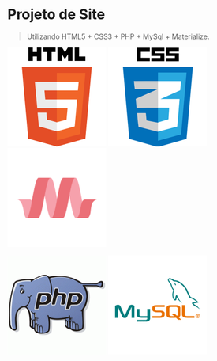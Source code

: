 
# Projeto de Site
> Utilizando HTML5 + CSS3 + PHP + MySql + Materialize.

![](https://github.com/Thiagosilvajesus/CRUDPHP/blob/master/img/HTML5.png)
![](https://github.com/Thiagosilvajesus/CRUDPHP/blob/master/img/CSS3.png)
![](https://github.com/Thiagosilvajesus/CRUDPHP/blob/master/img/mater.png)


![](https://github.com/Thiagosilvajesus/CRUDPHP/blob/master/img/php.gif)
![](https://github.com/Thiagosilvajesus/CRUDPHP/blob/master/img/mysql.png)
